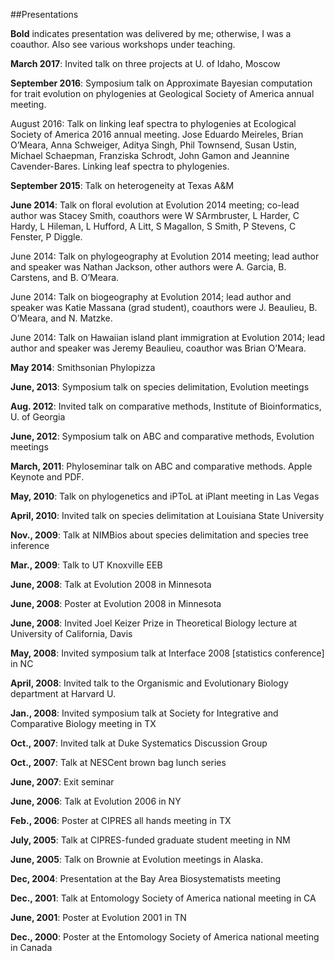 

##Presentations

**Bold** indicates presentation was delivered by me; otherwise, I was a coauthor. Also see various workshops under teaching.

**March 2017**: Invited talk on three projects at U. of Idaho, Moscow

**September 2016**: Symposium talk on Approximate Bayesian computation for trait evolution on phylogenies at Geological Society of America annual meeting.

August 2016: Talk on linking leaf spectra to phylogenies at Ecological Society of America 2016 annual meeting. Jose Eduardo Meireles, Brian O’Meara, Anna Schweiger, Aditya Singh, Phil Townsend, Susan Ustin, Michael Schaepman, Franziska Schrodt, John Gamon and Jeannine Cavender-Bares. Linking leaf spectra to phylogenies. 

**September 2015**: Talk on heterogeneity at Texas A&M

**June 2014**: Talk on floral evolution at Evolution 2014 meeting; co-lead author was Stacey Smith, coauthors were W SArmbruster, L Harder, C Hardy, L Hileman, L Hufford, A Litt, S Magallon, S Smith, P Stevens, C Fenster, P Diggle.

June 2014: Talk on phylogeography at Evolution 2014 meeting; lead author and speaker was Nathan Jackson, other authors were A. Garcia, B. Carstens, and B. O’Meara.

June  2014: Talk on biogeography at Evolution 2014; lead author and speaker was Katie Massana (grad student), coauthors were J. Beaulieu, B. O’Meara, and N. Matzke.

June 2014: Talk on Hawaiian island plant immigration at Evolution 2014; lead author and speaker was Jeremy Beaulieu, coauthor was Brian O’Meara.

**May 2014**: Smithsonian Phylopizza

**June, 2013**: Symposium talk on species delimitation, Evolution meetings

**Aug. 2012**: Invited talk on comparative methods, Institute of Bioinformatics, U. of Georgia

**June, 2012**: Symposium talk on ABC and comparative methods, Evolution meetings

**March, 2011**: Phyloseminar talk on ABC and comparative methods. Apple Keynote and PDF.

**May, 2010**: Talk on phylogenetics and iPToL at iPlant meeting in Las Vegas

**April, 2010**: Invited talk on species delimitation at Louisiana State University

**Nov., 2009**: Talk at NIMBios about species delimitation and species tree inference

**Mar., 2009**: Talk to UT Knoxville EEB

**June, 2008**: Talk at Evolution 2008 in Minnesota

**June, 2008**: Poster at Evolution 2008 in Minnesota

**June, 2008**: Invited Joel Keizer Prize in Theoretical Biology lecture at University of California, Davis

**May, 2008**: Invited symposium talk at Interface 2008 [statistics conference] in NC

**April, 2008**: Invited talk to the Organismic and Evolutionary Biology department at Harvard U.

**Jan., 2008**: Invited symposium talk at Society for Integrative and Comparative Biology meeting in TX

**Oct., 2007**: Invited talk at Duke Systematics Discussion Group

**Oct., 2007**: Talk at NESCent brown bag lunch series

**June, 2007**: Exit seminar

**June, 2006**: Talk at Evolution 2006 in NY

**Feb., 2006**: Poster at CIPRES all hands meeting in TX

**July, 2005**: Talk at CIPRES-funded graduate student meeting in NM

**June, 2005**: Talk on Brownie at Evolution meetings in Alaska.

**Dec,  2004**: Presentation at the Bay Area Biosystematists meeting

**Dec., 2001**: Talk at Entomology Society of America national meeting in CA

**June, 2001**: Poster at Evolution 2001 in TN

**Dec., 2000**: Poster at the Entomology Society of America national meeting in Canada
